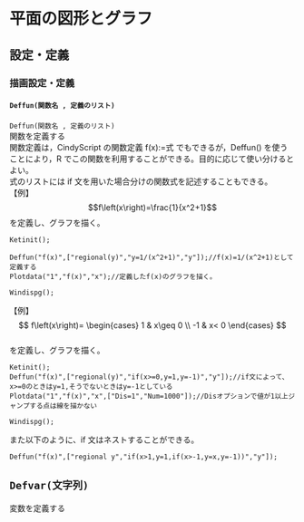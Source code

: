 # 平面の図形とグラフ  
## 設定・定義  
### 描画設定・定義  
#### `Deffun(関数名 , 定義のリスト)`  
`Deffun(関数名 , 定義のリスト)`  
関数を定義する  
関数定義は，CindyScript の関数定義 f(x):=式 でもできるが，Deffun() を使うことにより，R でこの関数を利用することができる。目的に応じて使い分けるとよい。  
式のリストには if 文を用いた場合分けの関数式を記述することもできる。  
【例】$$f\left(x\right)=\frac{1}{x^2+1}$$を定義し、グラフを描く。  
```  
Ketinit();  
  
Deffun("f(x)",["regional(y)","y=1/(x^2+1)","y"]);//f(x)=1/(x^2+1)として定義する  
Plotdata("1","f(x)","x");//定義したf(x)のグラフを描く。  
  
Windispg();  
```  
  
【例】  
$$   
f\left(x\right)= \begin{cases}  
   1 & x\geq 0 \\  
   -1 & x< 0  
\end{cases}   
$$  
を定義し、グラフを描く。  
```  
Ketinit();  
Deffun("f(x)",["regional(y)","if(x>=0,y=1,y=-1)","y"]);//if文によって、x>=0のときはy=1,そうでないときはy=-1としている  
Plotdata("1","f(x)","x",["Dis=1","Num=1000"]);//Disオプションで値が1以上ジャンプする点は線を描かない  
  
Windispg();  
```  
また以下のように、if 文はネストすることができる。  
```  
Deffun("f(x)",["regional y","if(x>1,y=1,if(x>-1,y=x,y=-1))","y"]);  
```  
  
## `Defvar(文字列)`  
変数を定義する
